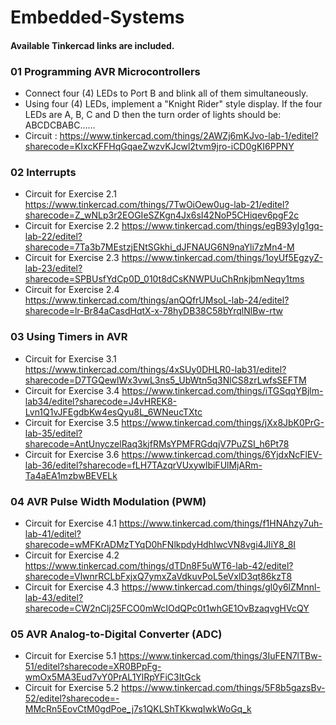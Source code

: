 # Embedded-Systems

#### Available Tinkercad links are included.

### 01 Programming AVR Microcontrollers
* Connect four (4) LEDs to Port B and blink all of them simultaneously.
* Using four (4) LEDs, implement a "Knight Rider" style display.
If the four LEDs are A, B, C and D then the turn order of lights should be: ABCDCBABC……
* Circuit : https://www.tinkercad.com/things/2AWZj6mKJvo-lab-1/editel?sharecode=KIxcKFFHqGqaeZwzvKJcwl2tvm9jro-iCD0gKI6PPNY

### 02 Interrupts
* Circuit for Exercise 2.1 
    https://www.tinkercad.com/things/7TwOiOew0ug-lab-21/editel?sharecode=Z_wNLp3r2EOGIeSZKgn4Jx6sI42NoP5CHiqev6pgF2c
* Circuit for Exercise 2.2
    https://www.tinkercad.com/things/egB93yIg1gq-lab-22/editel?sharecode=7Ta3b7MEstzjENtSGkhi_dJFNAUG6N9naYli7zMn4-M
* Circuit for Exercise 2.3
    https://www.tinkercad.com/things/1oyUf5EgzyZ-lab-23/editel?sharecode=SPBUsfYdCp0D_010t8dCsKNWPUuChRnkjbmNeqy1tms
* Circuit for Exercise 2.4
    https://www.tinkercad.com/things/anQQfrUMsoL-lab-24/editel?sharecode=lr-Br84aCasdHqtX-x-78hyDB38C58bYrqlNlBw-rtw

### 03 Using Timers in AVR
* Circuit for Exercise 3.1
    https://www.tinkercad.com/things/4xSUy0DHLR0-lab31/editel?sharecode=D7TGQewlWx3vwL3ns5_UbWtn5q3NlCS8zrLwfsSEFTM
* Circuit for Exercise 3.4
    https://www.tinkercad.com/things/iTGSqqYBjlm-lab34/editel?sharecode=J4vHREK8-Lvn1Q1vJFEgdbKw4esQyu8L_6WNeucTXtc
* Circuit for Exercise 3.5
    https://www.tinkercad.com/things/jXx8JbK0PrG-lab-35/editel?sharecode=AntUnyczelRaq3kjfRMsYPMFRGdqjV7PuZSI_h6Pt78
* Circuit for Exercise 3.6 
    https://www.tinkercad.com/things/6YjdxNcFlEV-lab-36/editel?sharecode=fLH7TAzqrVUxywlbiFUlMjARm-Ta4aEA1mzbwBEVELk

### 04  AVR Pulse Width Modulation (PWM)
* Circuit for Exercise 4.1
    https://www.tinkercad.com/things/f1HNAhzy7uh-lab-41/editel?sharecode=wMFKrADMzTYqD0hFNlkpdyHdhIwcVN8vgi4JIiY8_8I
* Circuit for Exercise 4.2
    https://www.tinkercad.com/things/dTDn8F5uWT6-lab-42/editel?sharecode=VlwnrRCLbFxjxQ7ymxZaVdkuvPoL5eVxlD3qt86kzT8
* Circuit for Exercise 4.3
    https://www.tinkercad.com/things/gl0y6lZMnnl-lab-43/editel?sharecode=CW2nClj25FCO0mWcIOdQPc0t1whGE1OvBzaqvgHVcQY

### 05 AVR Analog-to-Digital Converter (ADC)
* Circuit for Exercise 5.1
    https://www.tinkercad.com/things/3IuFEN7lTBw-51/editel?sharecode=XR0BPpFg-wmOx5MA3Eud7vY0PrAL1YlRpYFiC3ItGck
* Circuit for Exercise 5.2
    https://www.tinkercad.com/things/5F8b5gazsBv-52/editel?sharecode=-MMcRn5EovCtM0gdPoe_j7s1QKLShTKkwqIwkWoGq_k


